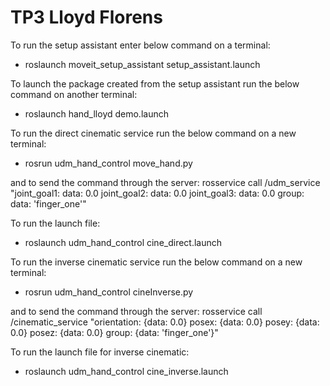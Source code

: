 # TP3 Lloyd Florens

To run the setup assistant enter below command on a terminal:
- roslaunch moveit_setup_assistant setup_assistant.launch

To launch the package created from the setup assistant run the below command on another terminal:
- roslaunch hand_lloyd demo.launch

To run the direct cinematic service run the below command on a new terminal:
- rosrun udm_hand_control move_hand.py

and to send the command through the server:
rosservice call /udm_service "joint_goal1:
  data: 0.0
joint_goal2:
  data: 0.0
joint_goal3:
  data: 0.0
group:
  data: 'finger_one'" 

To run the launch file:
- roslaunch udm_hand_control cine_direct.launch

To run the inverse cinematic service run the below command on a new terminal:
- rosrun udm_hand_control cineInverse.py

and to send the command through the server:
rosservice call /cinematic_service "orientation: {data: 0.0}
posex: {data: 0.0}
posey: {data: 0.0}
posez: {data: 0.0}
group: {data: 'finger_one'}"

To run the launch file for inverse cinematic:
- roslaunch udm_hand_control cine_inverse.launch






